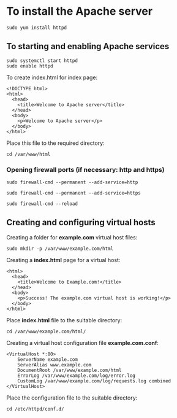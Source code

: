 # To install the Apache server
```
sudo yum install httpd 
```

## To starting and enabling Apache services
```
sudo systemctl start httpd
sudo enable httpd
```

To create index.html for index page:
```
<!DOCTYPE html>
<html>
  <head>
    <title>Welcome to Apache server</title>
  </head>
  <body>
    <p>Welcome to Apache server</p>
  </body>
</html>
```

Place this file to the required directory:
```
cd /var/www/html
```

### Opening firewall ports (if necessary: http and https)
```
sudo firewall-cmd --permanent --add-service=http
```
```
sudo firewall-cmd --permanent --add-service=https
```
```
sudo firewall-cmd --reload
```

## Creating and configuring virtual hosts

Creating a folder for **example.com** virtual host files:
```
sudo mkdir -p /var/www/example.com/html
```

Creating a **index.html** page for a virtual host:
```
<html>
  <head>
    <title>Welcome to Example.com!</title>
  </head>
  <body>
    <p>Success! The example.com virtual host is working!</p>
  </body>
</html>
```

Place **index.html** file to the suitable directory:
```
cd /var/www/example.com/html/
```

Creating a virtual host configuration file **example.com.conf**:
```
<VirtualHost *:80>
    ServerName example.com
    ServerAlias www.example.com
    DocumentRoot /var/www/example.com/html
    ErrorLog /var/www/example.com/log/error.log
    CustomLog /var/www/example.com/log/requests.log combined
</VirtualHost>
```

Place the configuration file to the suitable directory:
```
cd /etc/httpd/conf.d/
```